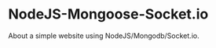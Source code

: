 NodeJS-Mongoose-Socket.io
=========================

About a simple website using NodeJS/Mongodb/Socket.io.
